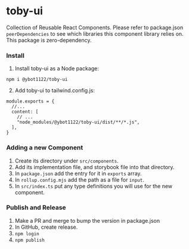 # toby-ui

Collection of Reusable React Components. Please refer to package.json `peerDependencies` to see which libraries this component library relies on. This package is zero-dependency.

### Install

1. Install toby-ui as a Node package:

`npm i @ybot1122/toby-ui`

2. Add toby-ui to tailwind.config.js:

```
module.exports = {
  //...
  content: [
    // ...
    "node_modules/@ybot1122/toby-ui/dist/**/*.js",
  ],
}
```

### Adding a new Component
1. Create its directory under `src/components`.
2. Add its implementation file, and storybook file into that directory.
3. In `package.json` add the entry for it in `exports` array.
4. In `rollup.config.mjs` add the path as a file for `input`.
5. In `src/index.ts` put any type definitions you will use for the new component.

### Publish and Release

1. Make a PR and merge to bump the version in package.json
2. In GitHub, create release.
3. `npm login`
4. `npm publish`
